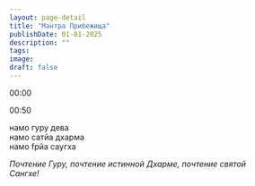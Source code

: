 ```yaml
---
layout: page-detail
title: "Мантра Прибежища"
publishDate: 01-01-2025
description: ""
tags:
image:
draft: false
---
```


00:00 

00:50 

намо гуру дева  
 намо сатйа дхарма  
 намо fрйа саyгха 

_Почтение Гуру, почтение истинной Дхарме, почтение святой_  
 _Сангхе!_ 

  
